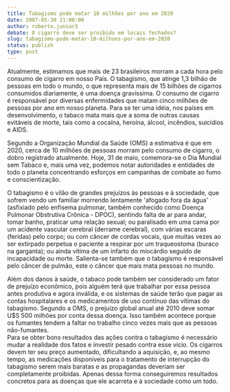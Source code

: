 ```yaml
---
title: Tabagismo pode matar 10 milhões por ano em 2020
date: 2007-05-30 21:00:00
author: roberto.junior3
debate: O cigarro deve ser proibido em locais fechados?
slug: tabagismo-pode-matar-10-milhoes-por-ano-em-2020
status: publish 
type: post
---
```


Atualmente, estimamos que mais de 23 brasileiros morram a cada hora pelo consumo de cigarro em nosso País. O tabagismo, que atinge 1,3 bilhão de pessoas em todo o mundo, o que representa mais de 15 bilhões de cigarros consumidos diariamente, é uma doença gravíssima. O consumo de cigarro é responsável por diversas enfermidades que matam cinco milhões de pessoas por ano em nosso planeta. Para se ter uma idéia, nos países em desenvolvimento, o tabaco mata mais que a soma de outras causas evitáveis de morte, tais como a cocaína, heroína, álcool, incêndios, suicídios e AIDS.


Segundo a Organização Mundial da Saúde (OMS) a estimativa é que em 2020, cerca de 10 milhões de pessoas morram pelo consumo de cigarro, o dobro registrado atualmente. Hoje, 31 de maio, comemora-se o Dia Mundial sem Tabaco e, mais uma vez, podemos notar autoridades e entidades de todo o planeta concentrando esforços em campanhas de combate ao fumo e conscientização. 


O tabagismo é o vilão de grandes prejuízos às pessoas e à sociedade, que sofrem vendo um familiar morrendo lentamente 'afogado fora da água' (asfixiado pelo enfisema pulmonar, também conhecido como Doença Pulmonar Obstrutiva Crônica - DPOC), sentindo falta de ar para andar, tomar banho, praticar uma relação sexual; ou paralisado em uma cama por um acidente vascular cerebral (derrame cerebral), com várias escaras (feridas) pelo corpo; ou com câncer de cordas vocais, que muitas vezes ao ser extirpado perpetua o paciente a respirar por um traqueostoma (buraco na garganta); ou ainda vítima de um infarto do miocárdio seguido de incapacidade ou morte. Salienta-se também que o tabagismo é responsável pelo câncer de pulmão, este o câncer que mais mata pessoas no mundo. 


Além dos danos à saúde, o tabaco pode também ser considerado um fator de prejuízo econômico, pois alguém terá que trabalhar por essa pessoa antes produtiva e agora inválida, e os sistemas de saúde terão que pagar as contas hospitalares e os medicamentos de uso contínuo das vítimas do tabagismo. Segundo a OMS, o prejuízo global anual até 2010 deve somar U$S 500 milhões por conta dessa doença. Isso também acontece porque os fumantes tendem a faltar no trabalho cinco vezes mais que as pessoas não-fumantes.   
Para se obter bons resultados das ações contra o tabagismo é necessário mudar a realidade dos fatos e investir pesado contra esse vício. Os cigarros devem ter seu preço aumentado, dificultando a aquisição, e, ao mesmo tempo, as medicações disponíveis para o tratamento de interrupção do tabagismo serem mais baratas e as propagandas deveriam ser completamente proibidas. Apenas dessa forma conseguiremos resultados concretos para as doenças que ele acarreta e à sociedade como um todo. 


